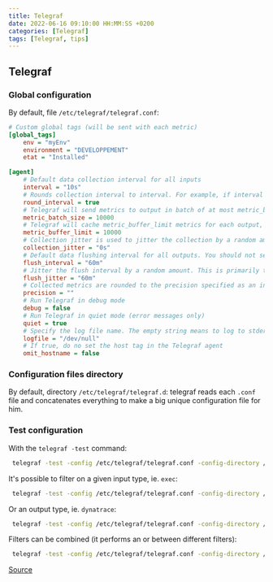 ```yaml
---
title: Telegraf
date: 2022-06-16 09:10:00 HH:MM:SS +0200
categories: [Telegraf]
tags: [Telegraf, tips]
---
```


## Telegraf

### Global configuration

By default, file `/etc/telegraf/telegraf.conf`:

```ini
# Custom global tags (will be sent with each metric)
[global_tags]
    env = "myEnv"
    environment = "DEVELOPPEMENT"
    etat = "Installed"

[agent]
    # Default data collection interval for all inputs
    interval = "10s"
    # Rounds collection interval to interval. For example, if interval is set to 10s then always collect on :00, :10, :20, etc.
    round_interval = true
    # Telegraf will send metrics to output in batch of at most metric_batch_size metrics - Maximum number of metrics to send at once
    metric_batch_size = 10000
    # Telegraf will cache metric_buffer_limit metrics for each output, and will flush this buffer on a successful write. This should be a multiple of metric_batch_size and could not be less than 2 times metric_batch_size - Maximum number of unsent metrics to buffer
    metric_buffer_limit = 10000
    # Collection jitter is used to jitter the collection by a random amount. Each plugin will sleep for a random time within jitter before collecting. This can be used to avoid many plugins querying things like sysfs at the same time, which can have a measurable effect on the system
    collection_jitter = "0s"
    # Default data flushing interval for all outputs. You should not set this below interval. Maximum flush_interval will be flush_interval + flush_jitter
    flush_interval = "60m"
    # Jitter the flush interval by a random amount. This is primarily to avoid large write spikes for users running a large number of Telegraf instances. For example, a flush_jitter of 5s and flush_interval of 10s means flushes will happen every 10-15s
    flush_jitter = "60m"
    # Collected metrics are rounded to the precision specified as an interval (integer + unit, ex: 1ns, 1us, 1ms, and 1s . Precision will NOT be used for service inputs, such as logparser and statsd
    precision = ""
    # Run Telegraf in debug mode
    debug = false
    # Run Telegraf in quiet mode (error messages only)
    quiet = true
    # Specify the log file name. The empty string means to log to stderr
    logfile = "/dev/null"
    # If true, do no set the host tag in the Telegraf agent
    omit_hostname = false
```

### Configuration files directory

By default, directory `/etc/telegraf/telegraf.d`: telegraf reads each `.conf` file and concatenates everything to make a big unique configuration file for him.

### Test configuration

With the `telegraf -test` command:

```bash
 telegraf -test -config /etc/telegraf/telegraf.conf -config-directory /etc/telegraf/telegraf.d --input-filter=exec
```

It's possible to filter on a given input type, ie. `exec`:

```bash
 telegraf -test -config /etc/telegraf/telegraf.conf -config-directory /etc/telegraf/telegraf.d --input-filter=exec
```

Or an output type, ie. `dynatrace`:

```bash
 telegraf -test -config /etc/telegraf/telegraf.conf -config-directory /etc/telegraf/telegraf.d --output-filter=dynatrace
```

Filters can be combined (it performs an or between different filters):

```bash
 telegraf -test -config /etc/telegraf/telegraf.conf -config-directory /etc/telegraf/telegraf.d --input-filter=exec --output-filter=dynatrace
```

[Source](https://docs.influxdata.com/telegraf/v1.21/administration/configuration/)
